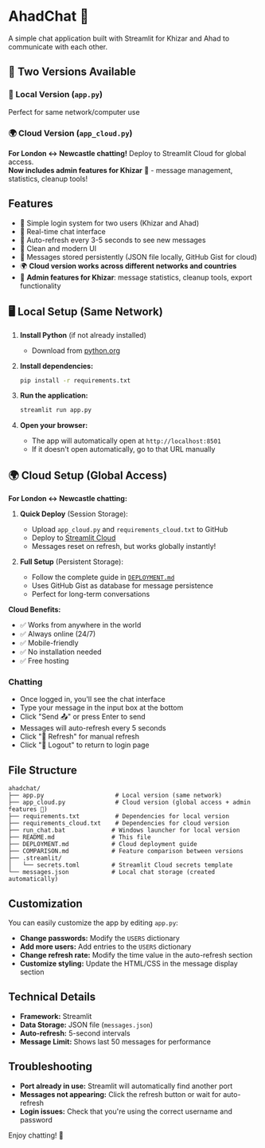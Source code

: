 # AhadChat 💬

A simple chat application built with Streamlit for Khizar and Ahad to communicate with each other.

## 🎯 Two Versions Available

### 📍 Local Version (`app.py`)
Perfect for same network/computer use

### 🌍 Cloud Version (`app_cloud.py`)  
**For London ↔ Newcastle chatting!** Deploy to Streamlit Cloud for global access.  
**Now includes admin features for Khizar** 👑 - message management, statistics, cleanup tools!

## Features

- 🔐 Simple login system for two users (Khizar and Ahad)
- 💬 Real-time chat interface
- 🔄 Auto-refresh every 3-5 seconds to see new messages
- 📱 Clean and modern UI
- 💾 Messages stored persistently (JSON file locally, GitHub Gist for cloud)
- 🌍 **Cloud version works across different networks and countries**
- 👑 **Admin features for Khizar**: message statistics, cleanup tools, export functionality

## 🖥️ Local Setup (Same Network)

1. **Install Python** (if not already installed)
   - Download from [python.org](https://python.org)

2. **Install dependencies:**
   ```bash
   pip install -r requirements.txt
   ```

3. **Run the application:**
   ```bash
   streamlit run app.py
   ```

4. **Open your browser:**
   - The app will automatically open at `http://localhost:8501`
   - If it doesn't open automatically, go to that URL manually

## 🌍 Cloud Setup (Global Access)

**For London ↔ Newcastle chatting:**

1. **Quick Deploy** (Session Storage):
   - Upload `app_cloud.py` and `requirements_cloud.txt` to GitHub
   - Deploy to [Streamlit Cloud](https://share.streamlit.io)
   - Messages reset on refresh, but works globally instantly!

2. **Full Setup** (Persistent Storage):
   - Follow the complete guide in [`DEPLOYMENT.md`](DEPLOYMENT.md)
   - Uses GitHub Gist as database for message persistence
   - Perfect for long-term conversations

**Cloud Benefits:**
- ✅ Works from anywhere in the world
- ✅ Always online (24/7)
- ✅ Mobile-friendly
- ✅ No installation needed
- ✅ Free hosting


### Chatting
- Once logged in, you'll see the chat interface
- Type your message in the input box at the bottom
- Click "Send 📤" or press Enter to send
- Messages will auto-refresh every 5 seconds
- Click "🔄 Refresh" for manual refresh
- Click "🚪 Logout" to return to login page

## File Structure

```
ahadchat/
├── app.py                    # Local version (same network)
├── app_cloud.py              # Cloud version (global access + admin features 👑)
├── requirements.txt          # Dependencies for local version
├── requirements_cloud.txt    # Dependencies for cloud version
├── run_chat.bat             # Windows launcher for local version
├── README.md                # This file
├── DEPLOYMENT.md            # Cloud deployment guide
├── COMPARISON.md            # Feature comparison between versions
├── .streamlit/
│   └── secrets.toml         # Streamlit Cloud secrets template
└── messages.json            # Local chat storage (created automatically)
```

## Customization

You can easily customize the app by editing `app.py`:

- **Change passwords:** Modify the `USERS` dictionary
- **Add more users:** Add entries to the `USERS` dictionary
- **Change refresh rate:** Modify the time value in the auto-refresh section
- **Customize styling:** Update the HTML/CSS in the message display section

## Technical Details

- **Framework:** Streamlit
- **Data Storage:** JSON file (`messages.json`)
- **Auto-refresh:** 5-second intervals
- **Message Limit:** Shows last 50 messages for performance

## Troubleshooting

- **Port already in use:** Streamlit will automatically find another port
- **Messages not appearing:** Click the refresh button or wait for auto-refresh
- **Login issues:** Check that you're using the correct username and password

Enjoy chatting! 🎉 